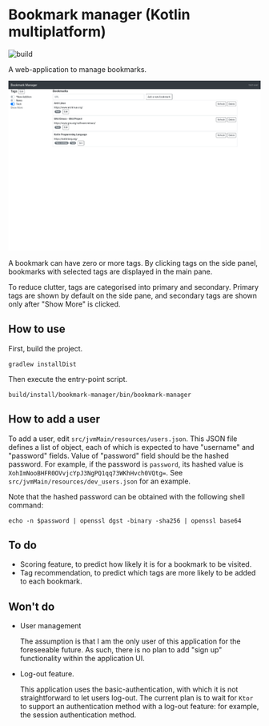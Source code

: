 # Bookmark manager (Kotlin multiplatform)

![build](https://github.com/tkngch/bookmark-manager/workflows/build/badge.svg)

A web-application to manage bookmarks.

![screenshot](./screenshot.png)

A bookmark can have zero or more tags. By clicking tags on the side panel,
bookmarks with selected tags are displayed in the main pane.

To reduce clutter, tags are categorised into primary and secondary. Primary tags
are shown by default on the side pane, and secondary tags are shown only after
"Show More" is clicked.

## How to use

First, build the project.

```
gradlew installDist
```

Then execute the entry-point script.

```
build/install/bookmark-manager/bin/bookmark-manager
```

## How to add a user

To add a user, edit `src/jvmMain/resources/users.json`. This JSON file defines a
list of object, each of which is expected to have "username" and "password"
fields. Value of "password" field should be the hashed password. For example, if
the password is `password`, its hashed value is
`XohImNooBHFR0OVvjcYpJ3NgPQ1qq73WKhHvch0VQtg=`. See
`src/jvmMain/resources/dev_users.json` for an example.

Note that the hashed password can be obtained with the following shell command:

```
echo -n $password | openssl dgst -binary -sha256 | openssl base64
```

## To do

- Scoring feature, to predict how likely it is for a bookmark to be visited.
- Tag recommendation, to predict which tags are more likely to be added to each bookmark.

## Won't do

- User management

  The assumption is that I am the only user of this application for the
  foreseeable future. As such, there is no plan to add "sign up" functionality
  within the application UI.

- Log-out feature.

  This application uses the basic-authentication, with which it is not
  straightforward to let users log-out. The current plan is to wait for `Ktor`
  to support an authentication method with a log-out feature: for example, the
  session authentication method.
